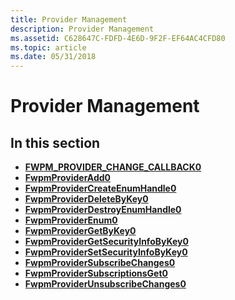 ```yaml
---
title: Provider Management
description: Provider Management
ms.assetid: C628647C-FDFD-4E6D-9F2F-EF64AC4CFD80
ms.topic: article
ms.date: 05/31/2018
---
```


# Provider Management

## In this section

-   [**FWPM\_PROVIDER\_CHANGE\_CALLBACK0**](/windows/win32/api/fwpmu/nc-fwpmu-fwpm_provider_change_callback0)
-   [**FwpmProviderAdd0**](/windows/desktop/api/Fwpmu/nf-fwpmu-fwpmprovideradd0)
-   [**FwpmProviderCreateEnumHandle0**](/windows/desktop/api/Fwpmu/nf-fwpmu-fwpmprovidercreateenumhandle0)
-   [**FwpmProviderDeleteByKey0**](/windows/desktop/api/Fwpmu/nf-fwpmu-fwpmproviderdeletebykey0)
-   [**FwpmProviderDestroyEnumHandle0**](/windows/desktop/api/Fwpmu/nf-fwpmu-fwpmproviderdestroyenumhandle0)
-   [**FwpmProviderEnum0**](/windows/desktop/api/Fwpmu/nf-fwpmu-fwpmproviderenum0)
-   [**FwpmProviderGetByKey0**](/windows/desktop/api/Fwpmu/nf-fwpmu-fwpmprovidergetbykey0)
-   [**FwpmProviderGetSecurityInfoByKey0**](/windows/desktop/api/Fwpmu/nf-fwpmu-fwpmprovidergetsecurityinfobykey0)
-   [**FwpmProviderSetSecurityInfoByKey0**](/windows/desktop/api/Fwpmu/nf-fwpmu-fwpmprovidersetsecurityinfobykey0)
-   [**FwpmProviderSubscribeChanges0**](/windows/desktop/api/Fwpmu/nf-fwpmu-fwpmprovidersubscribechanges0)
-   [**FwpmProviderSubscriptionsGet0**](/windows/desktop/api/Fwpmu/nf-fwpmu-fwpmprovidersubscriptionsget0)
-   [**FwpmProviderUnsubscribeChanges0**](/windows/desktop/api/Fwpmu/nf-fwpmu-fwpmproviderunsubscribechanges0)

 

 